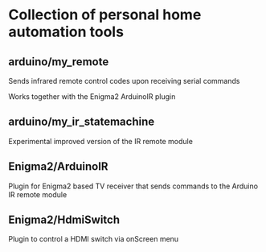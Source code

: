 Collection of personal home automation tools
============================================

arduino/my_remote
-----------------

Sends infrared remote control codes upon receiving serial commands

Works together with the Enigma2 ArduinoIR plugin


arduino/my_ir_statemachine
--------------------------

Experimental improved version of the IR remote module


Enigma2/ArduinoIR
-----------------

Plugin for Enigma2 based TV receiver that sends commands to the Arduino IR remote module


Enigma2/HdmiSwitch
------------------

Plugin to control a HDMI switch via onScreen menu
